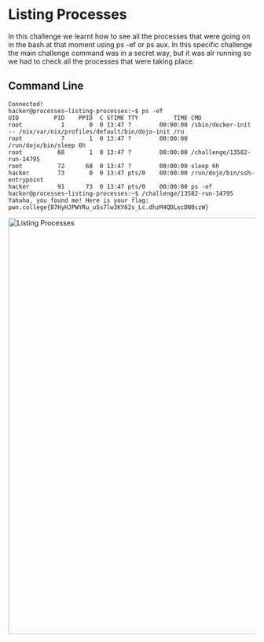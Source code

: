 # Listing Processes
In this challenge we learnt how to see all the processes that were going on in the bash at that moment using ps -ef or ps aux. In this specific challenge the main challenge
command was in a secret way, but it was alr running so we had to check all the processes that were taking place. 
## Command Line
```
Connected!
hacker@processes~listing-processes:~$ ps -ef
UID          PID    PPID  C STIME TTY          TIME CMD
root           1       0  0 13:47 ?        00:00:00 /sbin/docker-init -- /nix/var/nix/profiles/default/bin/dojo-init /ru
root           7       1  0 13:47 ?        00:00:00 /run/dojo/bin/sleep 6h
root          68       1  0 13:47 ?        00:00:00 /challenge/13582-run-14795
root          72      68  0 13:47 ?        00:00:00 sleep 6h
hacker        73       0  0 13:47 pts/0    00:00:00 /run/dojo/bin/ssh-entrypoint
hacker        91      73  0 13:47 pts/0    00:00:00 ps -ef
hacker@processes~listing-processes:~$ /challenge/13582-run-14795
Yahaha, you found me! Here is your flag:
pwn.college{87HyHJPWYRu_u5s7lw3KY62s_Lc.dhzM4QDLxcDN0czW}
```
<img width="848" alt="Listing Processes" src="https://github.com/user-attachments/assets/94cdc896-c1ae-4bab-8efc-4ee2092b914e">
